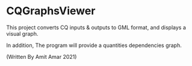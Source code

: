 # CQGraphsViewer
This project converts CQ inputs & outputs to GML format, and displays a visual graph.

In addition, The program will provide a quantities dependencies graph.

(Written By Amit Amar 2021)
